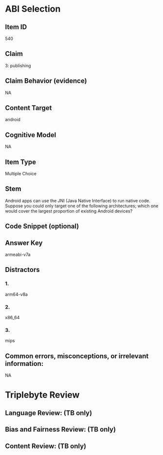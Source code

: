 # ABI Selection

## Item ID
540

## Claim
3: publishing

## Claim Behavior (evidence)
NA

## Content Target
android

## Cognitive Model
NA

## Item Type
Multiple Choice

## Stem
Android apps can use the JNI (Java Native Interface) to run native code. Suppose you could only target one of the following architectures; which one would cover the largest proportion of existing Android devices?


## Code Snippet (optional)


## Answer Key
armeabi-v7a

## Distractors

### 1.
arm64-v8a

### 2.
x86_64

### 3.
mips

## Common errors, misconceptions, or irrelevant information:
NA

# Triplebyte Review


## Language Review: (TB only)


## Bias and Fairness Review: (TB only)


## Content Review: (TB only)

